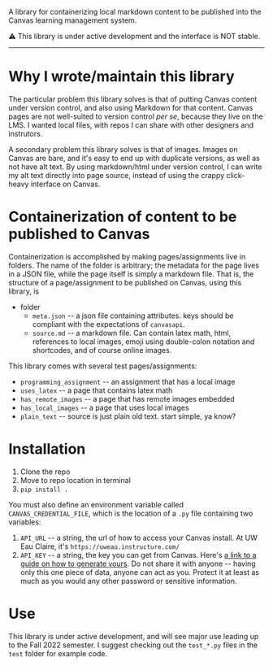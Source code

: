A library for containerizing local markdown content to be published into the Canvas learning management system.  

:warning: This library is under active development and the interface is NOT stable.

---

# Why I wrote/maintain this library

The particular problem this library solves is that of putting Canvas content under version control, and also using Markdown for that content.  Canvas pages are not well-suited to version control *per se*, because they live on the LMS.  I wanted local files, with repos I can share with other designers and instrutors.  

A secondary problem this library solves is that of images.  Images on Canvas are bare, and it's easy to end up with duplicate versions, as well as not have alt text.  By using markdown/html under version control, I can write my alt text directly into page source, instead of using the crappy click-heavy interface on Canvas.  

# Containerization of content to be published to Canvas

Containerization is accomplished by making pages/assignments live in folders.  The name of the folder is arbitrary; the metadata for the page lives in a JSON file, while the page itself is simply a markdown file.  That is, the structure of a page/assignment to be published on Canvas, using this library, is 

- folder
  - `meta.json` -- a json file containing attributes.  keys should be compliant with the expectations of `canvasapi`.
  - `source.md` -- a markdown file.  Can contain latex math, html, references to local images, emoji using double-colon notation and shortcodes, and of course online images.  

This library comes with several test pages/assignments:
- `programming_assignment` -- an assignment that has a local image
- `uses_latex` -- a page that contains latex math
- `has_remote_images` -- a page that has remote images embedded
- `has_local_images` -- a page that uses local images
- `plain_text` -- source is just plain old text.  start simple, ya know?

# Installation

1. Clone the repo
2. Move to repo location in terminal
3. `pip install .`

You must also define an environment variable called `CANVAS_CREDENTIAL_FILE`, which is the location of a `.py` file containing two variables:
1. `API_URL` -- a string, the url of how to access your Canvas install.  At UW Eau Claire, it's `https://uweau.instructure.com/`
2. `API_KEY` -- a string, the key you can get from Canvas.  Here's [a link to a guide on how to generate yours](https://community.canvaslms.com/t5/Admin-Guide/How-do-I-obtain-an-API-access-token-in-the-Canvas-Data-Portal/ta-p/157).  Do not share it with anyone -- having only this one piece of data, anyone can act as you.  Protect it at least as much as you would any other password or sensitive information.

# Use

This library is under active development, and will see major use leading up to the Fall 2022 semester.  I suggest checking out the `test_*.py` files in the `test` folder for example code.